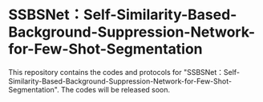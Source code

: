 # SSBSNet：Self-Similarity-Based-Background-Suppression-Network-for-Few-Shot-Segmentation
This repository contains the codes and protocols for "SSBSNet：Self-Similarity-Based-Background-Suppression-Network-for-Few-Shot-Segmentation". The codes will be released soon.

